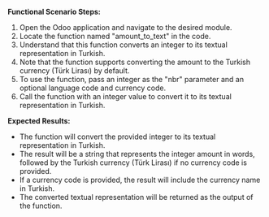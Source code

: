 **Functional Scenario Steps:**
1. Open the Odoo application and navigate to the desired module.
2. Locate the function named "amount_to_text" in the code.
3. Understand that this function converts an integer to its textual representation in Turkish.
4. Note that the function supports converting the amount to the Turkish currency (Türk Lirası) by default.
5. To use the function, pass an integer as the "nbr" parameter and an optional language code and currency code.
6. Call the function with an integer value to convert it to its textual representation in Turkish.

**Expected Results:**
- The function will convert the provided integer to its textual representation in Turkish.
- The result will be a string that represents the integer amount in words, followed by the Turkish currency (Türk Lirası) if no currency code is provided.
- If a currency code is provided, the result will include the currency name in Turkish.
- The converted textual representation will be returned as the output of the function.
